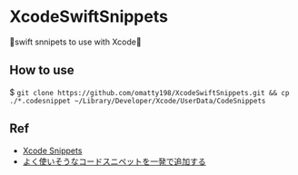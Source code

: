 # XcodeSwiftSnippets

🚀swift snnipets to use with Xcode🚀

## How to use

$ `git clone https://github.com/omatty198/XcodeSwiftSnippets.git && cp ./*.codesnippet ~/Library/Developer/Xcode/UserData/CodeSnippets`

## Ref

- [Xcode Snippets](http://nshipster.com/xcode-snippets/)
- [よく使いそうなコードスニペットを一発で追加する](http://dev.classmethod.jp/smartphone/iphone/ios-snippet/)
